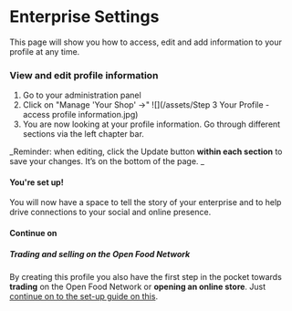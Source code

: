 # Enterprise Settings


This page will show you how to access, edit and add information to your profile at any time. 

### View and edit profile information
1. Go to your administration panel
2. Click on "Manage 'Your Shop' ->"
![](/assets/Step 3 Your Profile - access profile information.jpg)
3. You are now looking at your profile information. Go through different sections via the left chapter bar. 

_Reminder: when editing, click the Update button **within each section** to save your changes. It’s on the bottom of the page. _

#### **You're set up!**
You will now have a space to tell the story of your enterprise and to help drive connections to your social and online presence.

#### Continue on
##### _Trading and selling on the Open Food Network_

By creating this profile you also have the first step in the pocket towards **trading** on the Open Food Network or **opening an online store**. Just [continue on to the set-up guide on this](/continue-create-online-shop.md). 
